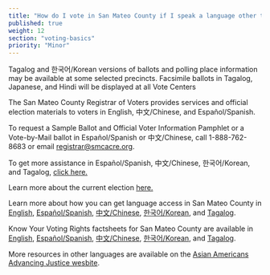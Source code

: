 ```yaml
---
title: "How do I vote in San Mateo County if I speak a language other than English?"
published: true
weight: 12
section: "voting-basics"
priority: "Minor"
---
```


Tagalog and 한국어/Korean versions of ballots and polling place information may be available at some selected precincts. Facsimile ballots in Tagalog, Japanese, and Hindi will be displayed at all Vote Centers 

The San Mateo County Registrar of Voters provides services and official election materials to voters in English, 中文/Chinese, and Español/Spanish.  

To request a Sample Ballot and Official Voter Information Pamphlet or a Vote-by-Mail ballot in Español/Spanish or 中文/Chinese, call 1-888-762-8683 or email [registrar@smcacre.org](mailto:registrar@smcacre.org).  

To get more assistance in Español/Spanish, 中文/Chinese, 한국어/Korean, and Tagalog, [click here.](https://www.smcacre.org/espanol-zhong-wen-hangugeo-filipino)

Learn more about the current election [here.](https://www.smcacre.org/current-election)

Learn more about how you can get language access in San Mateo County in [English](https://www.advancingjustice-alc.org/wp-content/uploads/2020/02/language-access-san-mateo_english_v01.pdf), [Español/Spanish](https://www.advancingjustice-alc.org/wp-content/uploads/2020/02/language-access-san-mateo-spanish_v01.pdf), [中文/Chinese](https://www.advancingjustice-alc.org/wp-content/uploads/2020/02/language-access-san-mateo-chinese_v01.pdf), [한국어/Korean](https://www.advancingjustice-alc.org/wp-content/uploads/2020/02/language-access-san-mateo-korean_v01.pdf), and [Tagalog](https://www.advancingjustice-alc.org/wp-content/uploads/2020/02/language-access-san-mateo-tagalog_v01.pdf).

Know Your Voting Rights factsheets for San Mateo County are available in [English](https://www.advancingjustice-alc.org/wp-content/uploads/2020/02/KYVR-san-mateo_english_v01.pdf), [Español/Spanish](https://www.advancingjustice-alc.org/wp-content/uploads/2020/02/KYVR-san-mateo-spanish_v01.pdf), [中文/Chinese](https://www.advancingjustice-alc.org/wp-content/uploads/2020/02/KYVR-san-mateo-chinese_v01.pdf), [한국어/Korean](https://www.advancingjustice-alc.org/wp-content/uploads/2020/02/KYVR-san-mateo-korean_v01.pdf), and [Tagalog](https://www.advancingjustice-alc.org/wp-content/uploads/2020/02/KYVR-san-mateo-tagalog_v01.pdf).

More resources in other languages are available on the [Asian Americans Advancing Justice wesbite](https://www.advancingjustice-alc.org/know-your-voting-rights/).